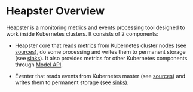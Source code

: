 Heapster Overview
===================

Heapster is a monitoring metrics and events processing tool designed to work inside Kubernetes clusters. It consists of 2 components:

* Heapster core that reads [metrics](storage-schema.md) from Kubernetes cluster nodes (see [sources](source-configuration.md)), 
do some processing and writes them to permanent storage (see [sinks](sink-configuration.md)). 
It also provides metrics for other Kubernetes components through [Model API](model.md).

* Eventer that reads events from Kubernetes master (see [sources](source-configuration.md)) and writes them to permanent storage
(see [sinks](sink-configuration.md)).
